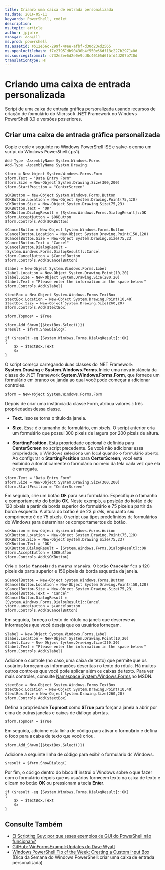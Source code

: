 ```yaml
---
title: Criando uma caixa de entrada personalizada
ms.date: 2016-05-11
keywords: PowerShell, cmdlet
description: 
ms.topic: article
author: jpjofre
manager: dongill
ms.prod: powershell
ms.assetid: 0b12e56c-299f-40ee-afbf-d30d23ed2565
ms.openlocfilehash: f7e27957db90430b4f550e56df18c227b2971a0d
ms.sourcegitcommit: c732e3ee6d2e0e9cd8c40105d6fbfd4d207b730d
translationtype: HT
---
```

# <a name="creating-a-custom-input-box"></a>Criando uma caixa de entrada personalizada
Script de uma caixa de entrada gráfica personalizada usando recursos de criação de formulário do Microsoft .NET Framework no Windows PowerShell 3.0 e versões posteriores.

## <a name="create-a-custom-graphical-input-box"></a>Criar uma caixa de entrada gráfica personalizada
Copie e cole o seguinte no Windows PowerShell ISE e salve-o como um script do Windows PowerShell (.ps1).

```
Add-Type -AssemblyName System.Windows.Forms
Add-Type -AssemblyName System.Drawing

$form = New-Object System.Windows.Forms.Form 
$form.Text = "Data Entry Form"
$form.Size = New-Object System.Drawing.Size(300,200) 
$form.StartPosition = "CenterScreen"

$OKButton = New-Object System.Windows.Forms.Button
$OKButton.Location = New-Object System.Drawing.Point(75,120)
$OKButton.Size = New-Object System.Drawing.Size(75,23)
$OKButton.Text = "OK"
$OKButton.DialogResult = [System.Windows.Forms.DialogResult]::OK
$form.AcceptButton = $OKButton
$form.Controls.Add($OKButton)

$CancelButton = New-Object System.Windows.Forms.Button
$CancelButton.Location = New-Object System.Drawing.Point(150,120)
$CancelButton.Size = New-Object System.Drawing.Size(75,23)
$CancelButton.Text = "Cancel"
$CancelButton.DialogResult = [System.Windows.Forms.DialogResult]::Cancel
$form.CancelButton = $CancelButton
$form.Controls.Add($CancelButton)

$label = New-Object System.Windows.Forms.Label
$label.Location = New-Object System.Drawing.Point(10,20) 
$label.Size = New-Object System.Drawing.Size(280,20) 
$label.Text = "Please enter the information in the space below:"
$form.Controls.Add($label) 

$textBox = New-Object System.Windows.Forms.TextBox 
$textBox.Location = New-Object System.Drawing.Point(10,40) 
$textBox.Size = New-Object System.Drawing.Size(260,20) 
$form.Controls.Add($textBox) 

$form.Topmost = $True

$form.Add_Shown({$textBox.Select()})
$result = $form.ShowDialog()

if ($result -eq [System.Windows.Forms.DialogResult]::OK)
{
    $x = $textBox.Text
    $x
}
```

O script começa carregando duas classes do .NET Framework: **System.Drawing** e **System.Windows.Forms**. Inicie uma nova instância da classe do .NET Framework **System.Windows.Forms.Form**, que fornece um formulário em branco ou janela ao qual você pode começar a adicionar controles.

```
$form = New-Object System.Windows.Forms.Form
```

Depois de criar uma instância da classe Form, atribua valores a três propriedades dessa classe.

-   **Text.** Isso se torna o título da janela.

-   **Size.** Esse é o tamanho do formulário, em pixels. O script anterior cria um formulário que possui 300 pixels de largura por 200 pixels de altura.

-   **StartingPosition.** Esta propriedade opcional é definida para **CenterScreen** no script precedente. Se você não adicionar essa propriedade, o Windows seleciona um local quando o formulário aberto. Ao configurar o **StartingPosition** para **CenterScreen**, você está exibindo automaticamente o formulário no meio da tela cada vez que ela é carregada.

```
$form.Text = "Data Entry Form"
$form.Size = New-Object System.Drawing.Size(300,200) 
$form.StartPosition = "CenterScreen"
```

Em seguida, crie um botão **OK** para seu formulário. Especifique o tamanho e comportamento do botão **OK**. Neste exemplo, a posição do botão é de 120 pixels a partir da borda superior do formulário e 75 pixels a partir da borda esquerda. A altura do botão é de 23 pixels, enquanto seu comprimento é de 75 pixels. O script usa tipos predefinidos de formulários do Windows para determinar os comportamentos do botão.

```
$OKButton = New-Object System.Windows.Forms.Button
$OKButton.Location = New-Object System.Drawing.Point(75,120)
$OKButton.Size = New-Object System.Drawing.Size(75,23)
$OKButton.Text = "OK"
$OKButton.DialogResult = [System.Windows.Forms.DialogResult]::OK
$form.AcceptButton = $OKButton
$form.Controls.Add($OKButton)
```

Crie o botão **Cancelar** da mesma maneira. O botão **Cancelar** fica a 120 pixels da parte superior e 150 pixels da borda esquerda da janela.

```
$CancelButton = New-Object System.Windows.Forms.Button
$CancelButton.Location = New-Object System.Drawing.Point(150,120)
$CancelButton.Size = New-Object System.Drawing.Size(75,23)
$CancelButton.Text = "Cancel"
$CancelButton.DialogResult = [System.Windows.Forms.DialogResult]::Cancel
$form.CancelButton = $CancelButton
$form.Controls.Add($CancelButton)
```

Em seguida, forneça o texto de rótulo na janela que descreve as informações que você deseja que os usuários forneçam.

```
$label = New-Object System.Windows.Forms.Label
$label.Location = New-Object System.Drawing.Point(10,20) 
$label.Size = New-Object System.Drawing.Size(280,20) 
$label.Text = "Please enter the information in the space below:"
$form.Controls.Add($label)
```

Adicione o controle (no caso, uma caixa de texto) que permite que os usuários forneçam as informações descritas no texto do rótulo. Há muitos outros controles que você pode aplicar além de caixas de texto. Para ver mais controles, consulte [Namespace System.Windows.Forms](http://msdn.microsoft.com/library/k50ex0x9(v=vs.110).aspx) no MSDN.

```
$textBox = New-Object System.Windows.Forms.TextBox 
$textBox.Location = New-Object System.Drawing.Point(10,40) 
$textBox.Size = New-Object System.Drawing.Size(260,20) 
$form.Controls.Add($textBox)
```

Defina a propriedade **Topmost** como **$True** para forçar a janela a abrir por cima de outras janelas e caixas de diálogo abertas.

```
$form.Topmost = $True
```

Em seguida, adicione esta linha de código para ativar o formulário e defina o foco para a caixa de texto que você criou.

```
$form.Add_Shown({$textBox.Select()})
```

Adicione a seguinte linha de código para exibir o formulário do Windows.

```
$result = $form.ShowDialog()
```

Por fim, o código dentro do bloco **If** instrui o Windows sobre o que fazer com o formulário depois que os usuários fornecem texto na caixa de texto e clicam no botão **OK** ou pressionam a tecla **Enter**.

```
if ($result -eq [System.Windows.Forms.DialogResult]::OK)
{
    $x = $textBox.Text
    $x
}
```

## <a name="see-also"></a>Consulte Também
- [Ei Scripting Guy: por que esses exemplos de GUI do PowerShell não funcionam?](http://go.microsoft.com/fwlink/?LinkId=506644)
- [GitHub: WinFormsExampleUpdates do Dave Wyatt](https://github.com/dlwyatt/WinFormsExampleUpdates)
- [Windows PowerShell Tip of the Week: Creating a Custom Input Box](http://technet.microsoft.com/library/ff730941.aspx) (Dica da Semana do Windows PowerShell: criar uma caixa de entrada personalizada)

